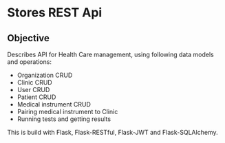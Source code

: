 # Stores REST Api



## Objective
Describes API for Health Care management, using following data models and operations:
- Organization CRUD
- Clinic CRUD
- User CRUD
- Patient CRUD
- Medical instrument CRUD
- Pairing medical instrument to Clinic
- Running tests and getting results



This is build with Flask, Flask-RESTful, Flask-JWT and Flask-SQLAlchemy.